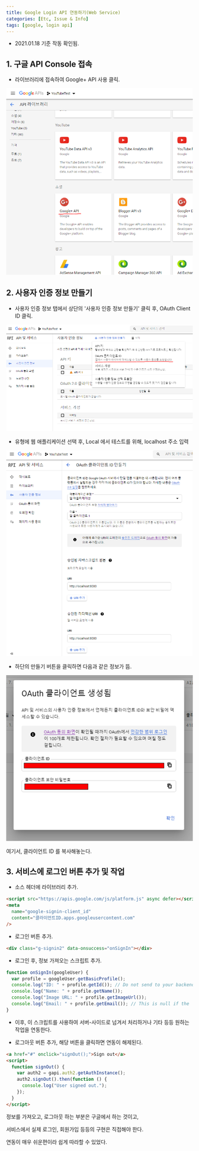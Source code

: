```yaml
---
title: Google Login API 연동하기(Web Service)
categories: [Etc, Issue & Info]
tags: [google, login api]
---
```




* 2021.01.18 기준 작동 확인됨.

## 1. 구글 API Console 접속

- 라이브러리에 접속하여 Google+ API 사용 클릭.

![e1](/assets/img/Etc/e1.png)

## 2. 사용자 인증 정보 만들기

- 사용자 인증 정보 탭에서 상단의 '사용자 인증 정보 만들기' 클릭 후, OAuth Client ID 클릭.

![e2](/assets/img/Etc/e2.png)

- 유형에 웹 애플리케이션 선택 후, Local 에서 테스트를 위해, localhost 주소 입력

![e3](/assets/img/Etc/e3.png)

- 하단의 만들기 버튼을 클릭하면 다음과 같은 정보가 뜸.

![e4](/assets/img/Etc/e4.png)

여기서, 클라이언트 ID 를 복사해놓는다.

## 3. 서비스에 로그인 버튼 추가 및 작업

- 소스 헤더에 라이브러리 추가.

```html
<script src="https://apis.google.com/js/platform.js" async defer></script>
<meta
  name="google-signin-client_id"
  content="클라이언트ID.apps.googleusercontent.com"
/>
```

- 로그인 버튼 추가.

```html
<div class="g-signin2" data-onsuccess="onSignIn"></div>
```

- 로그인 후, 정보 가져오는 스크립트 추가.

```js
function onSignIn(googleUser) {
  var profile = googleUser.getBasicProfile();
  console.log("ID: " + profile.getId()); // Do not send to your backend! Use an ID token instead.
  console.log("Name: " + profile.getName());
  console.log("Image URL: " + profile.getImageUrl());
  console.log("Email: " + profile.getEmail()); // This is null if the 'email' scope is not present.
}
```

- 이후, 이 스크립트를 사용하여 서버-사이드로 넘겨서 처리하거나 기타 등등 원하는 작업을 연동한다.

- 로그아웃 버튼 추가, 해당 버튼을 클릭하면 연동이 해제된다.

```html
<a href="#" onclick="signOut();">Sign out</a>
<script>
  function signOut() {
    var auth2 = gapi.auth2.getAuthInstance();
    auth2.signOut().then(function () {
      console.log("User signed out.");
    });
  }
</script>
```

정보를 가져오고, 로그아웃 하는 부분은 구글에서 하는 것이고,

서비스에서 실제 로그인, 회원가입 등등의 구현은 직접해야 한다.

연동이 매우 쉬운편이라 쉽게 따라할 수 있었다.
